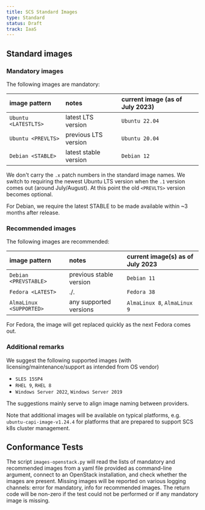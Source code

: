 ```yaml
---
title: SCS Standard Images
type: Standard
status: Draft
track: IaaS
---
```


## Standard images

### Mandatory images

The following images are mandatory:

| image pattern         | notes                  | current image (as of July 2023)  |
| :-------------------- | :--------------------- | :------------------------------- |
| `Ubuntu <LATESTLTS>`  | latest LTS version     | `Ubuntu 22.04`                   |
| `Ubuntu <PREVLTS>`    | previous LTS version   | `Ubuntu 20.04`                   |
| `Debian <STABLE>`     | latest stable version  | `Debian 12`                      |

We don't carry the `.x` patch numbers in the standard image names. We switch to requiring the
newest Ubuntu LTS version when the `.1` version comes out (around July/August). At this point
the old `<PREVLTS>` version becomes optional.

For Debian, we require the latest STABLE to be made available within ~3 months after release.

### Recommended images

The following images are recommended:

| image pattern             | notes                   | current image(s) as of July 2023  |
| :------------------------ | :---------------------- | :-------------------------------- |
| `Debian <PREVSTABLE>`     | previous stable version | `Debian 11`                       |
| `Fedora <LATEST>`         | ./.                     | `Fedora 38`                       |
| `AlmaLinux <SUPPORTED>`   | any supported versions  | `AlmaLinux 8`, `AlmaLinux 9`      |

For Fedora, the image will get replaced quickly as the next Fedora comes out.

### Additional remarks

We suggest the following supported images (with licensing/maintenance/support as intended from OS vendor)

- `SLES 15SP4`
- `RHEL 9`, `RHEL 8`
- `Windows Server 2022`, `Windows Server 2019`

The suggestions mainly serve to align image naming between providers.

Note that additional images will be available on typical platforms, e.g. `ubuntu-capi-image-v1.24.4`
for platforms that are prepared to support SCS k8s cluster management.

## Conformance Tests

The script `images-openstack.py` will read the lists of mandatory and recommended images
from a yaml file provided as command-line argument, connect to an OpenStack installation,
and check whether the images are present. Missing images will be reported on various
logging channels: error for mandatory, info for recommended images. The return code
will be non-zero if the test could not be performed or if any mandatory image is missing.
